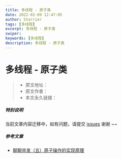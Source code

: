 ```yaml
---
title: 多线程 - 原子类
date: 2022-02-09 12:47:05
author: Starrier
tags: [多线程]
excerpt: 多线程 - 原子类
swiper: 
keywords: [多线程]
description: 多线程 - 原子类
---
```


#  多线程 - 原子类

> * 原文地址：[]()
> * 原文作者：[]()
> * 本文永久链接：[]()

##### **特别说明**

当前文章内容迁移中，如有问题，请提交 [issues](https://github.com/Starrier/starrier.github.io/issues) 谢谢 ~~

##### 参考文章

- [聊聊并发（五）原子操作的实现原理](http://ifeve.com/atomic-operation/)
